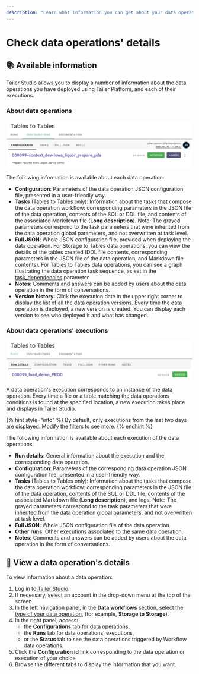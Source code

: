 ```yaml
---
description: "Learn what information you can get about your data operations in Tailer\_Studio and where to find it."
---
```


# Check data operations' details

## 📚 Available information

Tailer Studio allows you to display a number of information about the data operations you have deployed using Tailer Platform, and each of their executions.

### **About data operations**

![](../.gitbook/assets/tailer_studio_data_operation_details.png)

The following information is available about each data operation:

* **Configuration**: Parameters of the data operation JSON configuration file, presented in a user-friendly way.
* **Tasks** \(Tables to Tables only\): Information about the tasks that compose the data operation workflow: corresponding parameters in the JSON file of the data operation, contents of the SQL or DDL file, and contents of the associated Markdown file \(**Long description**\). Note: The grayed parameters correspond to the task parameters that were inherited from the data operation global parameters, and not overwritten at task level.
* **Full JSON**: Whole JSON configuration file, provided when deploying the data operation. For Storage to Tables data operations, you can view the details of the tables created \(DDL file contents, corresponding parameters in the JSON file of the data operation, and Markdown file contents\). For Tables to Tables data operations, you can see a graph illustrating the data operation task sequence, as set in the [task\_dependencies](../data-pipeline-operations/transform-data-with-tables-to-tables/tables-to-tables-configuration-file.md#global-parameters) parameter.
* **Notes**: Comments and answers can be added by users about the data operation in the form of conversations.
* **Version history**: Click the execution date in the upper right corner to display the list of all the data operation versions. Every time the data operation is deployed, a new version is created. You can display each version to see who deployed it and what has changed.

### **About data operations' executions**

![](../.gitbook/assets/tailer_studio_run_details.png)

A data operation's execution corresponds to an instance of the data operation. Every time a file or a table matching the data operations conditions is found at the specified location, a new execution takes place and displays in Tailer Studio.

{% hint style="info" %}
By default, only executions from the last two days are displayed. Modify the filters to see more.
{% endhint %}

The following information is available about each execution of the data operations:

* **Run details**: General information about the execution and the corresponding data operation.
* **Configuration**: Parameters of the corresponding data operation JSON configuration file, presented in a user-friendly way.
* **Tasks** \(Tables to Tables only\): Information about the tasks that compose the data operation workflow: corresponding parameters in the JSON file of the data operation, contents of the SQL or DDL file, contents of the associated Markdown file \(**Long description**\), and logs. Note: The grayed parameters correspond to the task parameters that were inherited from the data operation global parameters, and not overwritten at task level.
* **Full JSON**: Whole JSON configuration file of the data operation.
* **Other runs**: Other executions associated to the same data operation.
* **Notes**: Comments and answers can be added by users about the data operation in the form of conversations.

## 👀 View a data operation's details

To view information about a data operation:

1. Log in to [Tailer Studio](http://studio.tailer.ai/).
2. If necessary, select an account in the drop-down menu at the top of the screen.
3. In the left navigation panel, in the **Data workflows** section, select the [type of your data operation](../data-pipeline-operations/untitled.md#types-of-data-pipeline-operations), \(for example, **Storage to Storage**\).
4. In the right panel, access:
   * the **Configurations** tab for data operations,
   * the **Runs** tab for data operations' executions,
   * or the **Status** tab to see the data operations triggered by Workflow data operations.
5. Click the **Configuration id** link corresponding to the data operation or execution of your choice
6. Browse the different tabs to display the information that you want.

